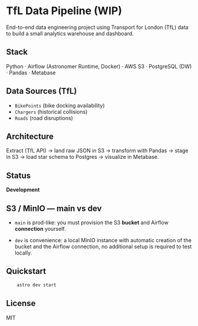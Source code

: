 # TfL  Data Pipeline (WIP)


End-to-end data engineering project using Transport for London (TfL) data to build a small analytics warehouse and dashboard.

## Stack
Python · Airflow (Astronomer Runtime, Docker) · AWS S3 · PostgreSQL (DW) · Pandas · Metabase

## Data Sources (TfL)
- `BikePoints` (bike docking availability)
- `Chargers` (historical collisions)
- `Roads` (road disruptions)

## Architecture
Extract (TfL API) → land raw JSON in S3 → transform with Pandas → stage in S3 → load star schema to Postgres → visualize in Metabase.

## Status
**Development**

## S3 / MinIO — main vs dev
- `main` is prod-like: you must provision the S3 **bucket** and Airflow **connection** yourself.

- `dev` is convenience: a local MinIO instance with automatic creation of the bucket and the Airflow connection, no additional setup is required to test locally.

## Quickstart

```bash
    astro dev start
```

## License
MIT

